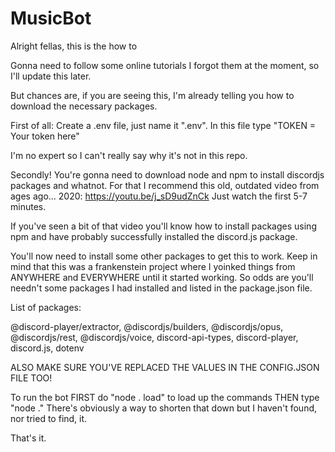 # MusicBot
Alright fellas, this is the how to

Gonna need to follow some online tutorials
I forgot them at the moment, so I'll update this later.

But chances are, if you are seeing this, I'm already telling you how to download the necessary packages.

First of all: Create a .env file, just name it ".env".
In this file type "TOKEN = Your token here"

I'm no expert so I can't really say why it's not in this repo.

Secondly!
You're gonna need to download node and npm to install discordjs packages and whatnot.
For that I recommend this old, outdated video from ages ago... 2020: https://youtu.be/j_sD9udZnCk
Just watch the first 5-7 minutes. 

If you've seen a bit of that video you'll know how to install packages using npm and have probably successfully installed the discord.js package.

You'll now need to install some other packages to get this to work.
Keep in mind that this was a frankenstein project where I yoinked things from ANYWHERE and EVERYWHERE until it started working.
So odds are you'll needn't some packages I had installed and listed in the package.json file.

List of packages:

@discord-player/extractor,
@discordjs/builders,
@discordjs/opus,
@discordjs/rest,
@discordjs/voice,
discord-api-types,
discord-player,
discord.js,
dotenv


ALSO MAKE SURE YOU'VE REPLACED THE VALUES IN THE CONFIG.JSON FILE TOO!

To run the bot FIRST do "node . load" to load up the commands THEN type "node ."
There's obviously a way to shorten that down but I haven't found, nor tried to find, it.

That's it.

